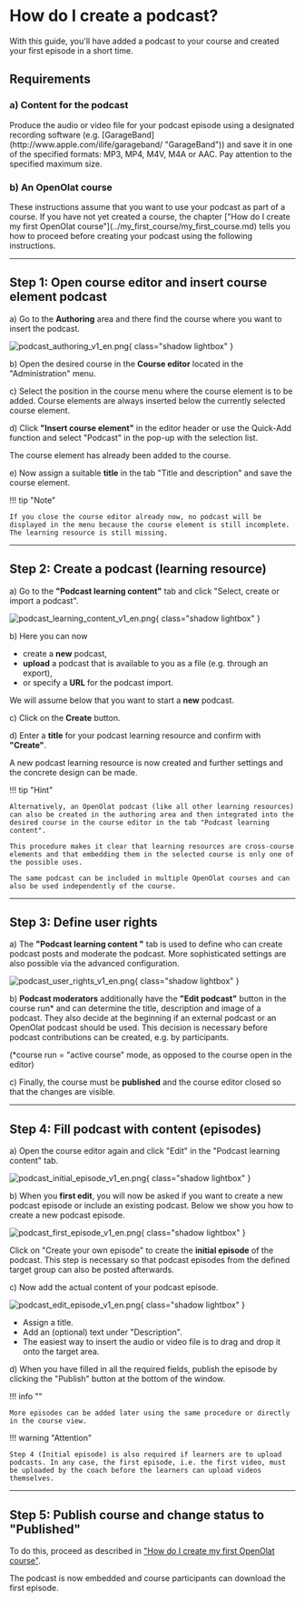 # How do I create a podcast?

With this guide, you'll have added a podcast to your course and created your first episode in a short time.

##  Requirements

<h3> a) Content for the podcast</h3>
Produce the audio or video file for your podcast episode using a designated recording software (e.g. [GarageBand](http://www.apple.com/ilife/garageband/ "GarageBand")) and save it in one of the specified formats: MP3, MP4, M4V, M4A or AAC. Pay attention to the specified maximum size.

<h3> b) An OpenOlat course</h3>
These instructions assume that you want to use your podcast as part of a course. If you have not yet created a course, the chapter ["How do I create my first OpenOlat course"](../my_first_course/my_first_course.md) tells you how to proceed before creating your podcast using the following instructions.

---

## Step 1: Open course editor and insert course element podcast 

a) Go to the **Authoring** area and there find the course where you want to insert the podcast.

![podcast_authoring_v1_en.png](assets/podcast_authoring_v1_en.png){ class="shadow lightbox" }  

b) Open the desired course in the **Course editor** located in the "Administration" menu.

c) Select the position in the course menu where the course element is to be added. Course elements are always inserted below the currently selected course element.

d) Click **"Insert course element"** in the editor header or use the Quick-Add function and select "Podcast" in the pop-up with the selection list.

The course element has already been added to the course.

e) Now assign a suitable **title** in the tab "Title and description" and save the course element.


!!! tip "Note"

    If you close the course editor already now, no podcast will be displayed in the menu because the course element is still incomplete. The learning resource is still missing.

---
   
## Step 2: Create a podcast (learning resource)

a) Go to the <b>"Podcast learning content"</b> tab and click "Select, create or import a podcast".

![podcast_learning_content_v1_en.png](assets/podcast_learning_content_v1_en.png){ class="shadow lightbox" }  
  
b) Here you can now 

* create a **new** podcast,
* **upload** a podcast that is available to you as a file (e.g. through an export), 
* or specify a **URL** for the podcast import.

We will assume below that you want to start a **new** podcast. 
  
c) Click on the **Create** button.

d) Enter a **title** for your podcast learning resource and confirm with <b>"Create"</b>.

A new podcast learning resource is now created and further settings and the concrete design can be made.

!!! tip "Hint"

    Alternatively, an OpenOlat podcast (like all other learning resources) can also be created in the authoring area and then integrated into the desired course in the course editor in the tab "Podcast learning content". 
    
    This procedure makes it clear that learning resources are cross-course elements and that embedding them in the selected course is only one of the possible uses. 
    
    The same podcast can be included in multiple OpenOlat courses and can also be used independently of the course.

---

## Step 3: Define user rights 

a) The **"Podcast learning content "** tab is used to define who can create podcast posts and moderate the podcast. 
More sophisticated settings are also possible via the advanced configuration.

![podcast_user_rights_v1_en.png](assets/podcast_user_rights_v1_en.png){ class="shadow lightbox" }  

b) **Podcast moderators** additionally have the <b>"Edit podcast"</b> button in the course run* and can determine the title, description and image of a podcast. They also decide at the beginning if an external podcast or an OpenOlat podcast should be used. This decision is necessary before podcast contributions can be created, e.g. by participants.

(*course run = "active course" mode, as opposed to the course open in the editor)

c) Finally, the course must be **published** and the course editor closed so that the changes are visible.

---

## Step 4: Fill podcast with content (episodes)  

a) Open the course editor again and click "Edit" in the "Podcast learning content" tab.

![podcast_initial_episode_v1_en.png](assets/podcast_initial_episode_v1_en.png){ class="shadow lightbox" } 

b) When you **first edit**, you will now be asked if you want to create a new podcast episode or include an existing podcast. Below we show you how to create a new podcast episode.

![podcast_first_episode_v1_en.png](assets/podcast_first_episode_v1_en.png){ class="shadow lightbox" }

Click on "Create your own episode" to create the **initial episode** of the podcast. This step is necessary so that podcast episodes from the defined target group can also be posted afterwards.

c) Now add the actual content of your podcast episode.

![podcast_edit_episode_v1_en.png](assets/podcast_edit_episode_v1_en.png){ class="shadow lightbox" }

* Assign a title.
* Add an (optional) text under "Description".
* The easiest way to insert the audio or video file is to drag and drop it onto the target area.


d) When you have filled in all the required fields, publish the episode by clicking the "Publish" button at the bottom of the window.
 
  
!!! info ""

    More episodes can be added later using the same procedure or directly in the course view.

!!! warning "Attention"

    Step 4 (Initial episode) is also required if learners are to upload podcasts. In any case, the first episode, i.e. the first video, must be uploaded by the coach before the learners can upload videos themselves.

---

## Step 5: Publish course and change status to "Published" 
  
To do this, proceed as described in ["How do I create my first OpenOlat course"](../my_first_course/my_first_course.md).

The podcast is now embedded and course participants can download the first episode. 

